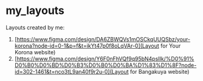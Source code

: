 # my_layouts
Layouts created by me:

1) [https://www.figma.com/design/DA6ZBWQVs1mOSCkqUUQSbz/your-korona?node-id=0-1&p=f&t=ikYt47p0f8oLqVAr-0](Layout for Your Korona website) 
2) [https://www.figma.com/design/Y6F0nFhVQf9q95bN4psIIk/%D0%91%D0%B0%D0%BD%D0%B3%D0%B0%D0%BA%D1%83%D1%8F?node-id=302-1461&t=nco3tL9an40f9r2u-0](Layout for Bangakuya website)
